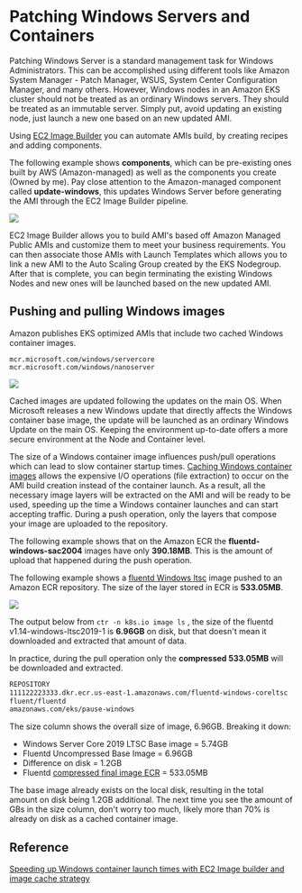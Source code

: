 # Patching Windows Servers and Containers

Patching Windows Server is a standard management task for Windows Administrators. This can be accomplished using different tools like Amazon System Manager - Patch Manager, WSUS, System Center Configuration Manager, and many others. However, Windows nodes in an Amazon EKS cluster should not be treated as an ordinary Windows servers. They should be treated as an immutable server. Simply put, avoid updating an existing node, just launch a new one based on an new updated AMI.

Using [EC2 Image Builder](https://aws.amazon.com/image-builder/) you can automate AMIs build, by creating recipes and adding components.

The following example shows **components**, which can be pre-existing ones built by AWS (Amazon-managed) as well as the components you create (Owned by me). Pay close attention to the Amazon-managed component called **update-windows**, this updates Windows Server before generating the AMI through the EC2 Image Builder pipeline.

![](./images/associated-components.png)

EC2 Image Builder allows you to build AMI's based off Amazon Managed Public AMIs and customize them to meet your business requirements. You can then associate those AMIs with Launch Templates which allows you to link a new AMI to the Auto Scaling Group created by the EKS Nodegroup. After that is complete, you can begin terminating the existing Windows Nodes and new ones will be launched based on the new updated AMI.

## Pushing and pulling Windows images
Amazon publishes EKS optimized AMIs that include two cached Windows container images.  
  
    mcr.microsoft.com/windows/servercore
    mcr.microsoft.com/windows/nanoserver

![](./images/images.png)

Cached images are updated following the updates on the main OS. When Microsoft releases a new Windows update that directly affects the Windows container base image, the update will be launched as an ordinary Windows Update on the main OS. Keeping the environment up-to-date offers a more secure environment at the Node and Container level.

The size of a Windows container image influences push/pull operations which can lead to slow container startup times. [Caching Windows container images](https://aws.amazon.com/blogs/containers/speeding-up-windows-container-launch-times-with-ec2-image-builder-and-image-cache-strategy/) allows the expensive I/O operations (file extraction) to occur on the AMI build creation instead of the container launch. As a result, all the necessary image layers will be extracted on the AMI and will be ready to be used, speeding up the time a Windows container launches and can start accepting traffic. During a push operation, only the layers that compose your image are uploaded to the repository.

The following example shows that on the Amazon ECR the **fluentd-windows-sac2004** images have only **390.18MB**. This is the amount of upload that happened during the push operation.

The following example shows a [fluentd Windows ltsc](https://github.com/fluent/fluentd-docker-image/blob/master/v1.14/windows-ltsc2019/Dockerfile) image pushed to an Amazon ECR repository.  The size of the layer stored in ECR is **533.05MB**.

![](./images/ecr-image.png)

 The output below from `ctr -n k8s.io image ls` , the size of the fluentd v1.14-windows-ltsc2019-1 is **6.96GB** on disk, but that doesn't mean it downloaded and extracted that amount of data.

In practice, during the pull operation only the **compressed 533.05MB** will be downloaded and extracted.

```bash
REPOSITORY                                                              TAG                        IMAGE ID       CREATED         SIZE
111122223333.dkr.ecr.us-east-1.amazonaws.com/fluentd-windows-coreltsc   latest                     721afca2c725   7 weeks ago     6.96GB
fluent/fluentd                                                          v1.14-windows-ltsc2019-1   721afca2c725   7 weeks ago     6.96GB
amazonaws.com/eks/pause-windows                                         latest                     6392f69ae6e7   10 months ago   255MB
```

The size column shows the overall size of image, 6.96GB. Breaking it down:

* Windows Server Core 2019 LTSC Base image = 5.74GB
* Fluentd Uncompressed Base Image = 6.96GB
* Difference on disk = 1.2GB
* Fluentd [compressed final image ECR](https://docs.aws.amazon.com/AmazonECR/latest/userguide/repository-info.html) = 533.05MB

The base image already exists on the local disk, resulting in the total amount on disk being 1.2GB additional. The next time you see the amount of GBs in the size column, don't worry too much, likely more than 70% is already on disk as a cached container image. 

## Reference
[Speeding up Windows container launch times with EC2 Image builder and image cache strategy](https://aws.amazon.com/blogs/containers/speeding-up-windows-container-launch-times-with-ec2-image-builder-and-image-cache-strategy/)



